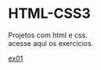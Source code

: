# HTML-CSS3
 Projetos com html e css.<br>
 acesse aqui os exercicios.

 <a href="https://edersonsantosp.github.io/HTML-CSS3/html/exercicios/ex01/" target="_blank">ex01</a>
